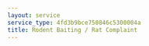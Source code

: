 ```yaml
---
layout: service
service_type: 4fd3b9bce750846c5300004a
title: Rodent Baiting / Rat Complaint
---
```

